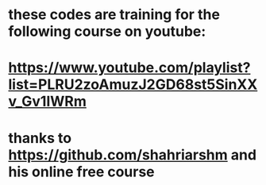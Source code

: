 # these codes are training for the following course on youtube:
# https://www.youtube.com/playlist?list=PLRU2zoAmuzJ2GD68st5SinXXv_Gv1lWRm
# thanks to https://github.com/shahriarshm and his online free course